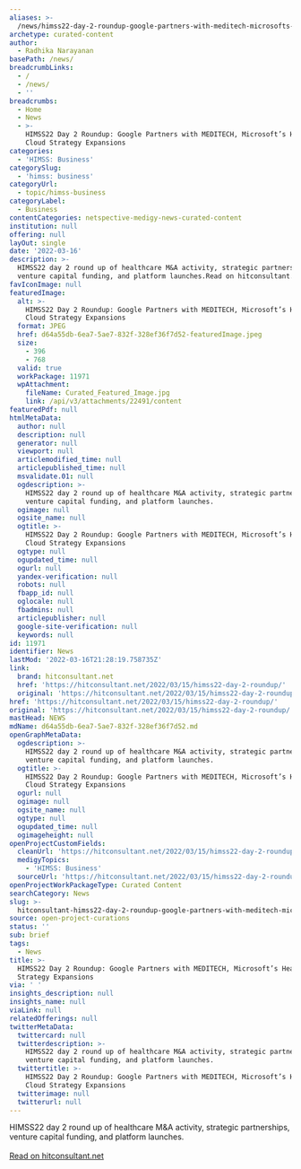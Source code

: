 ```yaml
---
aliases: >-
  /news/himss22-day-2-roundup-google-partners-with-meditech-microsofts-health-cloud-strategy-expansions
archetype: curated-content
author:
  - Radhika Narayanan
basePath: /news/
breadcrumbLinks:
  - /
  - /news/
  - ''
breadcrumbs:
  - Home
  - News
  - >-
    HIMSS22 Day 2 Roundup: Google Partners with MEDITECH, Microsoft’s Health
    Cloud Strategy Expansions
categories:
  - 'HIMSS: Business'
categorySlug:
  - 'himss: business'
categoryUrl:
  - topic/himss-business
categoryLabel:
  - Business
contentCategories: netspective-medigy-news-curated-content
institution: null
offering: null
layOut: single
date: '2022-03-16'
description: >-
  HIMSS22 day 2 round up of healthcare M&A activity, strategic partnerships,
  venture capital funding, and platform launches.Read on hitconsultant.net
favIconImage: null
featuredImage:
  alt: >-
    HIMSS22 Day 2 Roundup: Google Partners with MEDITECH, Microsoft’s Health
    Cloud Strategy Expansions
  format: JPEG
  href: d64a55db-6ea7-5ae7-832f-328ef36f7d52-featuredImage.jpeg
  size:
    - 396
    - 768
  valid: true
  workPackage: 11971
  wpAttachment:
    fileName: Curated_Featured_Image.jpg
    link: /api/v3/attachments/22491/content
featuredPdf: null
htmlMetaData:
  author: null
  description: null
  generator: null
  viewport: null
  articlemodified_time: null
  articlepublished_time: null
  msvalidate.01: null
  ogdescription: >-
    HIMSS22 day 2 round up of healthcare M&A activity, strategic partnerships,
    venture capital funding, and platform launches.
  ogimage: null
  ogsite_name: null
  ogtitle: >-
    HIMSS22 Day 2 Roundup: Google Partners with MEDITECH, Microsoft’s Health
    Cloud Strategy Expansions
  ogtype: null
  ogupdated_time: null
  ogurl: null
  yandex-verification: null
  robots: null
  fbapp_id: null
  oglocale: null
  fbadmins: null
  articlepublisher: null
  google-site-verification: null
  keywords: null
id: 11971
identifier: News
lastMod: '2022-03-16T21:28:19.758735Z'
link:
  brand: hitconsultant.net
  href: 'https://hitconsultant.net/2022/03/15/himss22-day-2-roundup/'
  original: 'https://hitconsultant.net/2022/03/15/himss22-day-2-roundup/'
href: 'https://hitconsultant.net/2022/03/15/himss22-day-2-roundup/'
original: 'https://hitconsultant.net/2022/03/15/himss22-day-2-roundup/'
mastHead: NEWS
mdName: d64a55db-6ea7-5ae7-832f-328ef36f7d52.md
openGraphMetaData:
  ogdescription: >-
    HIMSS22 day 2 round up of healthcare M&A activity, strategic partnerships,
    venture capital funding, and platform launches.
  ogtitle: >-
    HIMSS22 Day 2 Roundup: Google Partners with MEDITECH, Microsoft’s Health
    Cloud Strategy Expansions
  ogurl: null
  ogimage: null
  ogsite_name: null
  ogtype: null
  ogupdated_time: null
  ogimageheight: null
openProjectCustomFields:
  cleanUrl: 'https://hitconsultant.net/2022/03/15/himss22-day-2-roundup/'
  medigyTopics:
    - 'HIMSS: Business'
  sourceUrl: 'https://hitconsultant.net/2022/03/15/himss22-day-2-roundup/'
openProjectWorkPackageType: Curated Content
searchCategory: News
slug: >-
  hitconsultant-himss22-day-2-roundup-google-partners-with-meditech-microsofts-health-cloud-strategy-expansions
source: open-project-curations
status: ''
sub: brief
tags:
  - News
title: >-
  HIMSS22 Day 2 Roundup: Google Partners with MEDITECH, Microsoft’s Health Cloud
  Strategy Expansions
via: ' '
insights_description: null
insights_name: null
viaLink: null
relatedOfferings: null
twitterMetaData:
  twittercard: null
  twitterdescription: >-
    HIMSS22 day 2 round up of healthcare M&A activity, strategic partnerships,
    venture capital funding, and platform launches.
  twittertitle: >-
    HIMSS22 Day 2 Roundup: Google Partners with MEDITECH, Microsoft’s Health
    Cloud Strategy Expansions
  twitterimage: null
  twitterurl: null
---
```

<p>HIMSS22 day 2 round up of healthcare M&A activity, strategic partnerships, venture capital funding, and platform launches.<br/><br/><a target="_blank" href=https://hitconsultant.net/2022/03/15/himss22-day-2-roundup/>Read on hitconsultant.net</a></p>